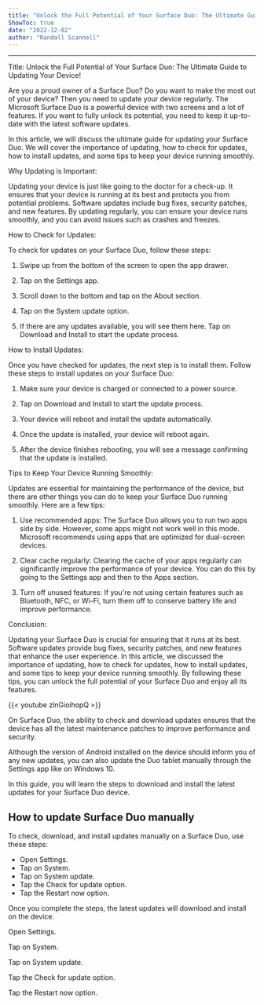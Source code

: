 ```yaml
---
title: "Unlock the Full Potential of Your Surface Duo: The Ultimate Guide to Updating Your Device!"
ShowToc: true 
date: "2022-12-02"
author: "Randall Scannell"
---
```

*****
Title: Unlock the Full Potential of Your Surface Duo: The Ultimate Guide to Updating Your Device!

Are you a proud owner of a Surface Duo? Do you want to make the most out of your device? Then you need to update your device regularly. The Microsoft Surface Duo is a powerful device with two screens and a lot of features. If you want to fully unlock its potential, you need to keep it up-to-date with the latest software updates.

In this article, we will discuss the ultimate guide for updating your Surface Duo. We will cover the importance of updating, how to check for updates, how to install updates, and some tips to keep your device running smoothly.

Why Updating is Important:

Updating your device is just like going to the doctor for a check-up. It ensures that your device is running at its best and protects you from potential problems. Software updates include bug fixes, security patches, and new features. By updating regularly, you can ensure your device runs smoothly, and you can avoid issues such as crashes and freezes.

How to Check for Updates:

To check for updates on your Surface Duo, follow these steps:

1. Swipe up from the bottom of the screen to open the app drawer.

2. Tap on the Settings app.

3. Scroll down to the bottom and tap on the About section.

4. Tap on the System update option.

5. If there are any updates available, you will see them here. Tap on Download and Install to start the update process.

How to Install Updates:

Once you have checked for updates, the next step is to install them. Follow these steps to install updates on your Surface Duo:

1. Make sure your device is charged or connected to a power source.

2. Tap on Download and Install to start the update process.

3. Your device will reboot and install the update automatically.

4. Once the update is installed, your device will reboot again.

5. After the device finishes rebooting, you will see a message confirming that the update is installed.

Tips to Keep Your Device Running Smoothly:

Updates are essential for maintaining the performance of the device, but there are other things you can do to keep your Surface Duo running smoothly. Here are a few tips:

1. Use recommended apps: The Surface Duo allows you to run two apps side by side. However, some apps might not work well in this mode. Microsoft recommends using apps that are optimized for dual-screen devices.

2. Clear cache regularly: Clearing the cache of your apps regularly can significantly improve the performance of your device. You can do this by going to the Settings app and then to the Apps section.

3. Turn off unused features: If you're not using certain features such as Bluetooth, NFC, or Wi-Fi, turn them off to conserve battery life and improve performance.

Conclusion:

Updating your Surface Duo is crucial for ensuring that it runs at its best. Software updates provide bug fixes, security patches, and new features that enhance the user experience. In this article, we discussed the importance of updating, how to check for updates, how to install updates, and some tips to keep your device running smoothly. By following these tips, you can unlock the full potential of your Surface Duo and enjoy all its features.

{{< youtube zlnGioihopQ >}} 



On Surface Duo, the ability to check and download updates ensures that the device has all the latest maintenance patches to improve performance and security.
 
Although the version of Android installed on the device should inform you of any new updates, you can also update the Duo tablet manually through the Settings app like on Windows 10.
 
In this guide, you will learn the steps to download and install the latest updates for your Surface Duo device.
 
## How to update Surface Duo manually
 
To check, download, and install updates manually on a Surface Duo, use these steps:
 
- Open Settings.
 - Tap on System.
 - Tap on System update.
 - Tap the Check for update option.
 - Tap the Restart now option.

 
Once you complete the steps, the latest updates will download and install on the device.
 
Open Settings.
 
Tap on System.
 
Tap on System update.
 
Tap the Check for update option.
 
Tap the Restart now option.




